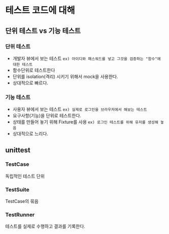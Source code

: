 # 테스트 코드에 대해

## 단위 테스트 vs 기능 테스트

### 단위 테스트
- 개발자 뷰에서 보는 테스트 `ex) 아이디와 패스워드를 넣고 그것을 검증하는 "함수"에 대한 테스트`
- 함수단위로 테스트한다
- 단위를 isolation(격리) 시키기 위해서 mock을 사용한다.
- 상대적으로 빠르다.

### 기능 테스트
- 사용자 뷰에서 보는 테스트 `ex) 실제로 로그인을 브라우저에서 해보는 테스트`
- 요구사항(기능)을 단위로 테스트한다.
- 상태를 만들어 놓기 위해 Fixture를 사용 `ex) 로그인 테스트를 위해 유저를 생성해 놓음`
- 상대적으로 느리다.


## unittest
### TestCase
독립적인 테스트 단위
### TestSuite
TestCase의 묶음
### TestRunner
테스트를 실제로 수행하고 결과를 기록한다.